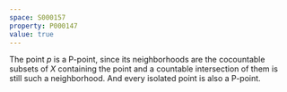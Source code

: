 ```yaml
---
space: S000157
property: P000147
value: true
---
```


The point $p$ is a P-point, since its neighborhoods are the cocountable subsets of $X$ containing the point and a countable intersection of them is still such a neighborhood.
And every isolated point is also a P-point.
